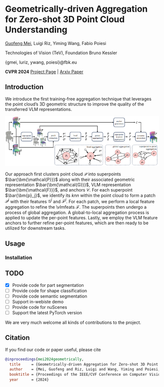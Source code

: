 # Geometrically-driven Aggregation for Zero-shot 3D Point Cloud Understanding

[Guofeng Mei](https://gfmei.github.io/),  Luigi Riz, Yiming Wang, Fabio Poiesi

Technologies of Vision (TeV), Foundation Bruno Kessler &nbsp; &nbsp;

{gmei, luriz, ywang, poiesi}@fbk.eu

**CVPR 2024**
[Project Page](https://luigiriz.github.io/geoze-website/) | [Arxiv Paper](https://arxiv.org/abs/2312.02244)


## Introduction
We introduce the first training-free aggregation technique that leverages the point cloud’s 3D geometric structure to improve 
the quality of the transferred VLM representations. 

<img src="assets/pipline.png" style="zoom: 120%;">

Our approach first clusters point cloud $\bm{\mathcal{P}}$ into superpoints $\bar{\bm{\mathcal{P}}}$ along with their 
associated geometric representation $\bar{\bm{\mathcal{G}}}$, VLM representation $\bar{\bm{\mathcal{F}}}$, and anchors ${\bm{\mathcal{C}}}$. 
For each superpoint $\bar{\bm{p}_j}$, we identify its $knn$ within the point cloud to form a patch $\bm{\mathcal{P}}^j$ with their features $\bm{\mathcal{G}}^j$ and $\bm{\mathcal{F}}^j$.
For each patch, we perform a local feature aggregation to refine the \vlmfeats ${\bm{\mathcal{F}}}$.
The superpoints then undergo a process of global aggregation. 
A global-to-local aggregation process is applied to update the per-point features.
Lastly, we employ the VLM feature anchors to further refine per-point features, which are then ready to be utilized for 
downstream tasks.

## Usage

### Installation

## TODO
- [x] Provide code for part segmentation
- [ ] Provide code for shape classification 
- [ ] Provide code semantic segmentation
- [ ] Support in-webiste demo
- [ ] Provide code for nuScenes
- [ ] Support the latest PyTorch version

We are very much welcome all kinds of contributions to the project.

## Citation
If you find our code or paper useful, please cite
```bibtex
@inproceedings{mei2024geometrically,
  title     = {Geometrically-driven Aggregation for Zero-shot 3D Point Cloud Understanding},
  author    = {Mei, Guofeng and Riz, Luigi and Wang, Yiming and Poiesi, Fabio},
  booktitle = {Proceedings of the IEEE/CVF Conference on Computer Vision and Pattern Recognition (CVPR)},
  year      = {2024}
```